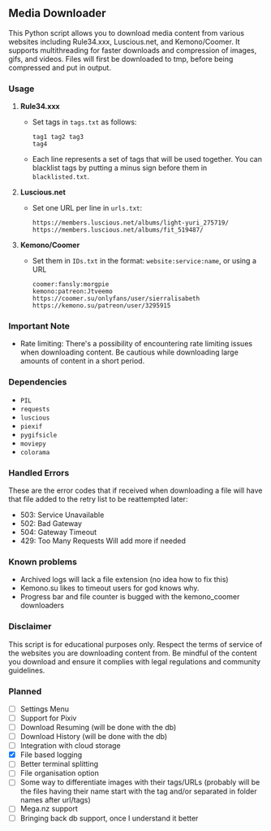 ## Media Downloader

This Python script allows you to download media content from various websites including Rule34.xxx, Luscious.net, and Kemono/Coomer. It supports multithreading for faster downloads and compression of images, gifs, and videos. Files will first be downloaded to tmp, before being compressed and put in output.


### Usage

1. **Rule34.xxx**
   - Set tags in `tags.txt` as follows:
     ```
     tag1 tag2 tag3
     tag4
     ```
   - Each line represents a set of tags that will be used together. You can blacklist tags by putting a minus sign before them in `blacklisted.txt`.

2. **Luscious.net**
   - Set one URL per line in `urls.txt`:
     ```
     https://members.luscious.net/albums/light-yuri_275719/
     https://members.luscious.net/albums/fit_519487/
     ```

3. **Kemono/Coomer**
   - Set them in `IDs.txt` in the format: `website:service:name`, or using a URL
     ```
     coomer:fansly:morgpie
     kemono:patreon:Jtveemo
     https://coomer.su/onlyfans/user/sierralisabeth
     https://kemono.su/patreon/user/3295915
     ```

### Important Note

- Rate limiting: There's a possibility of encountering rate limiting issues when downloading content. Be cautious while downloading large amounts of content in a short period.

### Dependencies

- `PIL`
- `requests`
- `luscious`
- `piexif`
- `pygifsicle`
- `moviepy`
- `colorama`

### Handled Errors

These are the error codes that if received when downloading a file will have that file added to the retry list to be reattempted later:
- 503: Service Unavailable
- 502: Bad Gateway
- 504: Gateway Timeout
- 429: Too Many Requests
Will add more if needed

### Known problems
- Archived logs will lack a file extension (no idea how to fix this)
- Kemono.su likes to timeout users for god knows why.
- Progress bar and file counter is bugged with the kemono_coomer downloaders

### Disclaimer

This script is for educational purposes only. Respect the terms of service of the websites you are downloading content from. Be mindful of the content you download and ensure it complies with legal regulations and community guidelines.

### Planned
- [ ] Settings Menu
- [ ] Support for Pixiv
- [ ] Download Resuming (will be done with the db)
- [ ] Download History (will be done with the db)
- [ ] Integration with cloud storage
- [x] File based logging
- [ ] Better terminal splitting
- [ ] File organisation option
- [ ] Some way to differentiate images with their tags/URLs (probably will be the files having their name start with the tag and/or separated in folder names after url/tags)
- [ ] Mega.nz support
- [ ] Bringing back db support, once I understand it better
